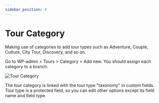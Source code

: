 ```yaml
---
sidebar_position: 4
---
```

# Tour Category

Making use of categories to add tour types such as Adventure, Couple, Culture, City Tour, Discovery,  and so on.

Go to WP-admin > Tours > Category > Add new. You should assign each category to a branch.

![Tour Category](./img/tour-category.avif)

The tour category is linked with the tour type "taxonomy" in custom fields. Tour type is a protected field, so you can edit other options except its field name and field type. 

